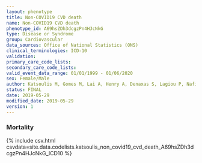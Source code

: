 ```yaml
---
layout: phenotype
title: Non-COVID19 CVD death
name: Non-COVID19 CVD death
phenotype_id: A69hsZDh3dcgzPn4HJcNkG 
type: Disease or Syndrome
group: Cardiovascular
data_sources: Office of National Statistics (ONS)
clinical_terminologies: ICD-10 
validation: 
primary_care_code_lists: 
secondary_care_code_lists: 
valid_event_data_range: 01/01/1999 - 01/06/2020
sex: Female/Male
author: Katsoulis M, Gomes M, Lai A, Henry A, Denaxas S, Lagiou P, Nafilyan V, Humberstone B, Banerjee A, Hemingway H, Lumbers T
status: FINAL
date: 2019-05-29
modified_date: 2019-05-29
version: 1
---
```


### Mortality

{% include csv.html csvdata=site.data.codelists.katsoulis_non_covid19_cvd_death_A69hsZDh3dcgzPn4HJcNkG_ICD10 %}

<!-- 
ICD-10 code | Description
------------|-------------
 G458 | Other transient cerebral ischaemic attacks and related syndromes
 G459 | Transient cerebral ischaemic attack, unspecified
 I110 | Hypertensive heart disease with (congestive) heart failure
 I130 | Hypertensive heart and renal disease with (congestive) heart failure
 I132 | Hypertensive heart and renal disease with both (congestive) heart failure and renal failure
 I200 | Unstable angina
 I201 | Angina pectoris with documented spasm
 I208 | Other forms of angina pectoris
 I209 | Angina pectoris, unspecified
 I21 | Acute myocardial infarction
 I250 | Chronic ischaemic heart disease
 I251 | Atherosclerotic heart disease
 I253 | Aneurysm of heart
 I254 | Coronary artery aneurysm and dissection
 I256 | Silent myocardial ischaemia
 I258 | Other forms of chronic ischaemic heart disease
 I259 | Chronic ischaemic heart disease, unspecified
 I260 | Pulmonary embolism with mention of acute cor pulmonale
 I461 | Sudden cardiac death, so described
 I50 | Heart failure
 I60 | Subarachnoid haemorrhage
 I61 | Intracerebral haemorrhage
 I63 | Cerebral infarction
 I713 | Abdominal aortic aneurysm, ruptured
 I714 | Abdominal aortic aneurysm, without mention of rupture
 I715 | Thoracoabdominal aortic aneurysm, ruptured
 I716 | Thoracoabdominal aortic aneurysm, without mention of rupture
 I718 | Aortic aneurysm of unspecified site, ruptured
 I719 | Aortic aneurysm of unspecified site, without mention of rupture
 I739 | Peripheral vascular disease, unspecified -->